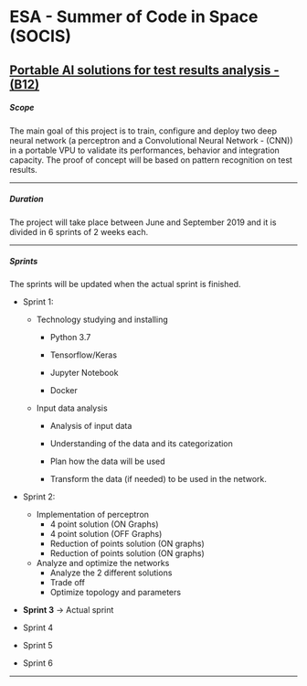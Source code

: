# ESA - Summer of Code in Space (SOCIS)
## [Portable AI solutions for test results analysis - (B12)](https://socis.esa.int/projects/)

##### Scope

The main goal of this project is to train, configure and deploy two deep neural network (a perceptron and a Convolutional Neural Network - (CNN)) in a portable VPU to validate its performances, behavior and integration capacity. The proof of concept will be based on pattern recognition on test results.

---

##### Duration

The project will take place between June and September 2019 and it is divided in 6 sprints of 2 weeks each.

---

##### Sprints

The sprints will be updated when the actual sprint is finished.
* Sprint 1:

  * Technology studying and installing

    * Python 3.7

    * Tensorflow/Keras

    * Jupyter Notebook

    * Docker

  * Input data analysis

    * Analysis of input data

    * Understanding of the data and its categorization

    * Plan how the data will be used

    * Transform the data (if needed) to be used in the network.

* Sprint 2:
  * Implementation of perceptron
    * 4 point solution (ON Graphs)
    * 4 point solution (OFF Graphs)
    * Reduction of points solution (ON graphs)
    * Reduction of points solution (ON graphs)
  * Analyze and optimize the networks
    * Analyze the 2 different solutions
    * Trade off
    * Optimize topology and parameters

* **Sprint 3** -> Actual sprint

* Sprint 4

* Sprint 5

* Sprint 6

---
